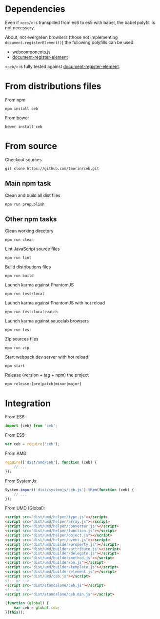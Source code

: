 # Dependencies

Even if <code>&lt;ceb/&gt;</code> is transpilled from es6 to es5 with babel, the babel polyfill is not necessary. 

About, not evergreen browsers (those not implementing `document.registerElement()`) the following polyfills can be used:
 - [webcomponents.js](https://github.com/webcomponents/webcomponentsjs)
 - [document-register-element](https://github.com/WebReflection/document-register-element)

<code>&lt;ceb/&gt;</code> is fully tested against [document-register-element](https://github.com/WebReflection/document-register-element).

# From distributions files

From npm
```shell
npm install ceb
```

From bower
```shell
bower install ceb
```

# From source

Checkout sources
```shell
git clone https://github.com/tmorin/ceb.git
```

## Main npm task

Clean and build all dist files
```shell
npm run prepublish
```

## Other npm tasks

Clean working directory
```shell
npm run clean
```

Lint JavaScript source files
```shell
npm run lint
```

Build distributions files
```shell
npm run build
```

Launch karma against PhantomJS
```shell
npm run test:local
```

Launch karma against PhantomJS with hot reload
```shell
npm run test:local:watch
```

Launch karma against saucelab browsers
```shell
npm run test
```

Zip sources files
```shell
npm run zip
```

Start webpack dev server with hot reload
```shell
npm start
```

Release (version + tag + npm) the project
```shell
npm release:[pre|patch|minor|major]
```

# Integration

From ES6:
```javascript
import {ceb} from 'ceb';
```

From ES5:
```javascript
var ceb = require('ceb');
```

From AMD:
```javascript
require(['dist/amd/ceb'], function (ceb) {
    // ...
});
```

From SystemJs:
```javascript
System.import('dist/systemjs/ceb.js').then(function (ceb) {
    // ...
});
```

From UMD (Global):
```html
<script src="dist/umd/helper/type.js"></script>
<script src="dist/umd/helper/array.js"></script>
<script src="dist/umd/helper/converter.js"></script>
<script src="dist/umd/helper/function.js"></script>
<script src="dist/umd/helper/object.js"></script>
<script src="dist/umd/helper/event.js"></script>
<script src="dist/umd/builder/property.js"></script>
<script src="dist/umd/builder/attribute.js"></script>
<script src="dist/umd/builder/delegate.js"></script>
<script src="dist/umd/builder/method.js"></script>
<script src="dist/umd/builder/on.js"></script>
<script src="dist/umd/builder/template.js"></script>
<script src="dist/umd/builder/element.js"></script>
<script src="dist/umd/ceb.js"></script>
<!-- or -->
<script src="dist/standalone/ceb.js"></script>
<!-- or -->
<script src="dist/standalone/ceb.min.js"></script>
```

```javascript
(function (global) {
    var ceb = global.ceb;
}(this));
```
